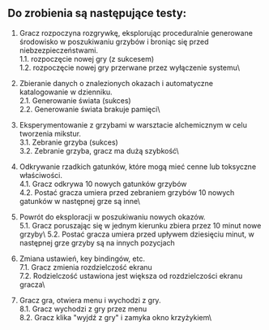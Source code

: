 ## Do zrobienia są następujące testy:
1. Gracz rozpoczyna rozgrywkę, eksplorując proceduralnie generowane środowisko w poszukiwaniu grzybów i broniąc się przed niebzezpieczeństwami.\
   1.1. rozpoczęcie nowej gry (z sukcesem)\
   1.2. rozpoczęcie nowej gry przerwane przez wyłączenie systemu\

2. Zbieranie danych o znalezionych okazach i automatyczne katalogowanie w dzienniku.\
   2.1. Generowanie świata (sukces)\
   2.2. Generowanie świata brakuje pamięci\

3. Eksperymentowanie z grzybami w warsztacie alchemicznym w celu tworzenia mikstur.\
   3.1. Zebranie grzyba (sukces)\
   3.2.  Zebranie grzyba, gracz ma dużą szybkość\

4. Odkrywanie rzadkich gatunków, które mogą mieć cenne lub toksyczne właściwości.\
   4.1. Gracz odkrywa 10 nowych gatunków grzybów\
   4.2. Postać gracza umiera przed zebraniem grzybów 10 nowych gatunków w następnej grze są inne\

6. Powrót do eksploracji w poszukiwaniu nowych okazów.\
   5.1. Gracz poruszając się w jednym kierunku zbiera przez 10 minut nowe grzyby\\
   5.2. Postać gracza umiera przed upływem dziesięciu minut, w następnej grze grzyby są na innych pozycjach
   
7. Zmiana ustawień, key bindingów, etc.\
   7.1. Gracz zmienia rozdzielczość ekranu\
   7.2. Rodzielczość ustawiona jest większa od rozdzielczości ekranu gracza\

8. Gracz gra, otwiera menu i wychodzi z gry.\
   8.1. Gracz wychodzi z gry przez menu\
   8.2. Gracz klika "wyjdź z gry" i zamyka okno krzyżykiem\
